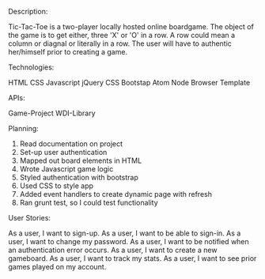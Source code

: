 Description:


Tic-Tac-Toe is a two-player locally hosted online boardgame.  The object of the game is to get either, three 'X' or 'O' in a row.  A row could mean a column or diagnal or literally in a row.  The user will have to authentic her/himself prior to creating a game.

Technologies:


HTML
CSS
Javascript
jQuery
CSS
Bootstap
Atom
Node
Browser Template

APIs:


Game-Project
WDI-Library

Planning:


1. Read documentation on project
2. Set-up user authentication
3. Mapped out board elements in HTML
4. Wrote Javascript game logic
5. Styled authentication with bootstrap
6. Used CSS to style app
7. Added event handlers to create dynamic page with refresh
8. Ran grunt test, so I could test functionality


User Stories:


As a user, I want to sign-up.
As a user, I want to be able to sign-in.
As a user, I want to change my password.
As a user, I want to be notified when an authentication error occurs.
As a user, I want to create a new gameboard.
As a user, I want to track my stats.
As a user, I want to see prior games played on my account.



